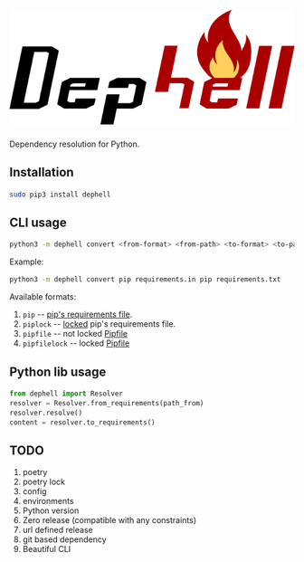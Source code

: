 # ![DepHell](./assets/logo.png)

Dependency resolution for Python.

## Installation

```bash
sudo pip3 install dephell
```


## CLI usage

```bash
python3 -m dephell convert <from-format> <from-path> <to-format> <to-path>
```

Example:

```bash
python3 -m dephell convert pip requirements.in pip requirements.txt
```

Available formats:

1. `pip` -- [pip's requirements file](https://pip.pypa.io/en/stable/user_guide/#id1).
1. `piplock` -- [locked](https://pip.pypa.io/en/stable/reference/pip_freeze/) pip's requirements file.
1. `pipfile` -- not locked [Pipfile](https://github.com/pypa/pipfile#pipfile)
1. `pipfilelock` -- locked [Pipfile](https://github.com/pypa/pipfile#pipfilelock)


## Python lib usage

```python
from dephell import Resolver
resolver = Resolver.from_requirements(path_from)
resolver.resolve()
content = resolver.to_requirements()
```


## TODO

1. poetry
1. poetry lock
1. config
1. environments
1. Python version
1. Zero release (compatible with any constraints)
1. url defined release
1. git based dependency
1. Beautiful CLI
